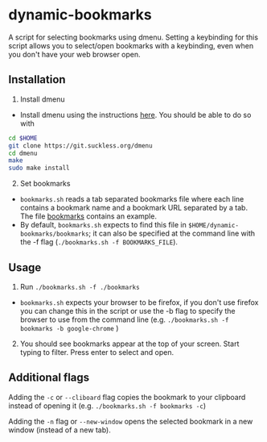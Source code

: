 # dynamic-bookmarks

A script for selecting bookmarks using dmenu. Setting a keybinding for this script allows you to select/open bookmarks with a keybinding, even when you don't have your web browser open.

## Installation
1. Install dmenu
- Install dmenu using the instructions [here](https://tools.suckless.org/dmenu/). You should be able to do so with
```bash
cd $HOME
git clone https://git.suckless.org/dmenu
cd dmenu
make
sudo make install
```
2. Set bookmarks
- `bookmarks.sh` reads a tab separated bookmarks file where each line contains a bookmark name and a bookmark URL separated by a tab. The file [bookmarks](./bookmarks) contains an example.
- By default, `bookmarks.sh` expects to find this file in `$HOME/dynamic-bookmarks/bookmarks`; it can also be specified at the command line with the -f flag (`./bookmarks.sh -f BOOKMARKS_FILE`). 

## Usage
1. Run `./bookmarks.sh -f ./bookmarks`
- `bookmarks.sh` expects your browser to be firefox, if you don't use firefox you can change this in the script or use the -b flag to specify the browser to use from the command line (e.g. `./bookmarks.sh -f bookmarks -b google-chrome` )
2. You should see bookmarks appear at the top of your screen. Start typing to filter. Press enter to select and open. 

## Additional flags
Adding the `-c` or `--cliboard` flag copies the bookmark to your clipboard instead of opening it (e.g. `./bookmarks.sh -f bookmarks -c`)

Adding the `-n` flag or `--new-window` opens the selected bookmark in a new window (instead of a new tab). 
